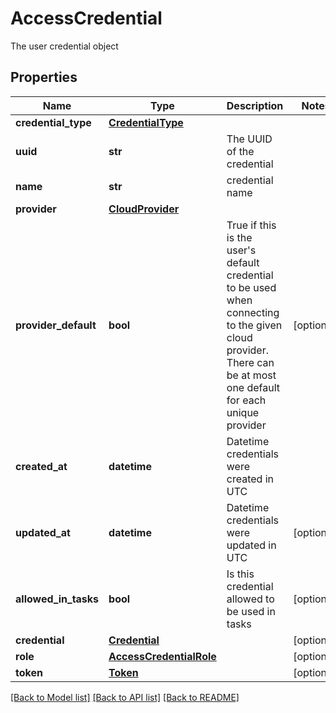 # AccessCredential

The user credential object

## Properties

| Name                 | Type                                                | Description                                                                                                                                                         | Notes      |
| -------------------- | --------------------------------------------------- | ------------------------------------------------------------------------------------------------------------------------------------------------------------------- | ---------- |
| **credential_type**  | [**CredentialType**](CredentialType.md)             |                                                                                                                                                                     |
| **uuid**             | **str**                                             | The UUID of the credential                                                                                                                                          |
| **name**             | **str**                                             | credential name                                                                                                                                                     |
| **provider**         | [**CloudProvider**](CloudProvider.md)               |                                                                                                                                                                     |
| **provider_default** | **bool**                                            | True if this is the user&#39;s default credential to be used when connecting to the given cloud provider. There can be at most one default for each unique provider | [optional] |
| **created_at**       | **datetime**                                        | Datetime credentials were created in UTC                                                                                                                            |
| **updated_at**       | **datetime**                                        | Datetime credentials were updated in UTC                                                                                                                            | [optional] |
| **allowed_in_tasks** | **bool**                                            | Is this credential allowed to be used in tasks                                                                                                                      | [optional] |
| **credential**       | [**Credential**](Credential.md)                     |                                                                                                                                                                     | [optional] |
| **role**             | [**AccessCredentialRole**](AccessCredentialRole.md) |                                                                                                                                                                     | [optional] |
| **token**            | [**Token**](Token.md)                               |                                                                                                                                                                     | [optional] |

[[Back to Model list]](../README.md#documentation-for-models) [[Back to API list]](../README.md#documentation-for-api-endpoints) [[Back to README]](../README.md)
